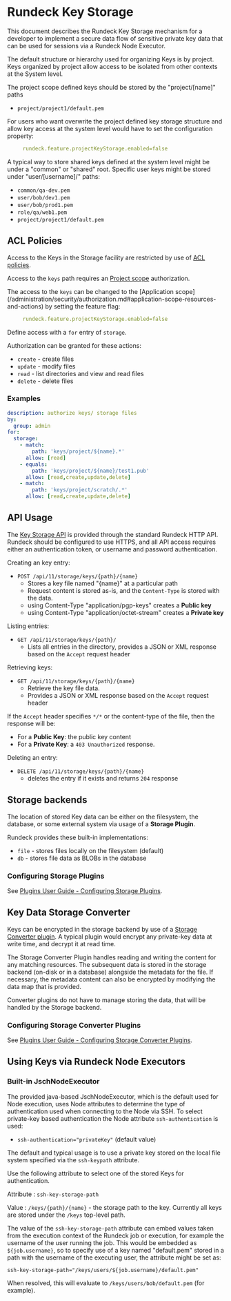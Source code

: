 # Rundeck Key Storage

This document describes the Rundeck Key Storage mechanism for a developer to implement a secure data flow of sensitive private key data that can be used for sessions via a Rundeck Node Executor.

The default structure or hierarchy used for organizing Keys is by project.  Keys organized by project allow access to be isolated from other contexts at the System level.

The project scope defined keys should be stored by the "project/[name]" paths

- `project/project1/default.pem`

For users who want overwrite the project defined key storage structure and allow key access at the system level would have to set the configuration property:
```yaml
     rundeck.feature.projectKeyStorage.enabled=false
```
A typical way to store shared keys defined at the system level might be under a "common" or "shared" root.  Specific user keys might be stored under "user/[username]/"  paths:

- `common/qa-dev.pem`
- `user/bob/dev1.pem`
- `user/bob/prod1.pem`
- `role/qa/web1.pem`
- `project/project1/default.pem`


## ACL Policies

Access to the Keys in the Storage facility are restricted by use of [ACL policies](/administration/security/authorization.md#).

Access to the `keys` path requires an [Project scope](/administration/security/authorization.md#application-scope-resources-and-actions) authorization.

The access to the `keys` can be changed to the [Application scope] (/administration/security/authorization.md#application-scope-resources-and-actions) by setting the feature flag:
```yaml
     rundeck.feature.projectKeyStorage.enabled=false
```
Define access with a `for` entry of `storage`.

Authorization can be granted for these actions:

- `create` - create files
- `update` - modify files
- `read` - list directories and view and read files
- `delete` - delete files

### Examples

```yaml
description: authorize keys/ storage files
by:
  group: admin
for:
  storage:
    - match:
        path: 'keys/project/${name}.*'
      allow: [read]
    - equals:
        path: 'keys/project/${name}/test1.pub'
      allow: [read,create,update,delete]
    - match:
        path: 'keys/project/scratch/.*'
      allow: [read,create,update,delete]
```

## API Usage

The [Key Storage API](/api/rundeck-api.md#key-storage) is provided through the standard Rundeck HTTP API. Rundeck should be configured to use HTTPS, and all API access requires either an authentication token, or username and password authentication.

Creating an key entry:

- `POST /api/11/storage/keys/{path}/{name}`
  - Stores a key file named "{name}" at a particular path
  - Request content is stored as-is, and the `Content-Type` is stored with the data.
  - using Content-Type "application/pgp-keys" creates a **Public key**
  - using Content-Type "application/octet-stream" creates a **Private key**

Listing entries:

- `GET /api/11/storage/keys/{path}/`
  - Lists all entries in the directory, provides a JSON or XML response based on the `Accept` request header

Retrieving keys:

- `GET /api/11/storage/keys/{path}/{name}`
  - Retrieve the key file data.
  - Provides a JSON or XML response based on the `Accept` request header

If the `Accept` header specifies `*/*` or the content-type of the file, then the response will be:

- For a **Public Key**: the public key content
- For a **Private Key**: a `403 Unauthorized` response.

Deleting an entry:

- `DELETE /api/11/storage/keys/{path}/{name}`
  - deletes the entry if it exists and returns `204` response

## Storage backends

The location of stored Key data can be either on the filesystem, the database, or some external system via usage of a **Storage Plugin**.

Rundeck provides these built-in implementations:

- `file` - stores files locally on the filesystem (default)
- `db` - stores file data as BLOBs in the database

### Configuring Storage Plugins

See [Plugins User Guide - Configuring Storage Plugins](/administration/configuration/plugins/configuring.md#storage-plugins).

## Key Data Storage Converter

Keys can be encrypted in the storage backend by use of a [Storage Converter plugin](/developer/08-storage-converter-plugins.md). A typical plugin would encrypt any private-key data at write time, and decrypt it at read time.

The Storage Converter Plugin handles reading and writing the content for any matching resources. The subsequent data is stored in the storage backend (on-disk or in a database) alongside the metadata for the file. If necessary, the metadata content can also be encrypted by modifying the data map that is provided.

Converter plugins do not have to manage storing the data, that will be handled by the Storage backend.

### Configuring Storage Converter Plugins

See [Plugins User Guide - Configuring Storage Converter Plugins](/administration/configuration/plugins/configuring.md#storage-converter-plugins).

## Using Keys via Rundeck Node Executors

### Built-in JschNodeExecutor

The provided java-based JschNodeExecutor, which is the default used for Node execution, uses Node attributes to determine the type of authentication used when connecting to the Node via SSH. To select private-key based authentication the Node attribute `ssh-authentication` is used:

- `ssh-authentication="privateKey"` (default value)

The default and typical usage is to use a private key stored on the local file system specified via the `ssh-keypath` attribute.

Use the following attribute to select one of the stored Keys for authentication.

Attribute
: `ssh-key-storage-path`

Value
: `/keys/{path}/{name}` - the storage path to the key. Currently all keys are stored under the `/keys` top-level path.

The value of the `ssh-key-storage-path` attribute can embed values taken from the execution context of the Rundeck job or execution, for example the username of the user running the job. This would be embedded as `${job.username}`, so to specify use of a key named "default.pem" stored in a path with the username of the executing user, the attribute might be set as:

    ssh-key-storage-path="/keys/users/${job.username}/default.pem"

When resolved, this will evaluate to `/keys/users/bob/default.pem` (for example).
